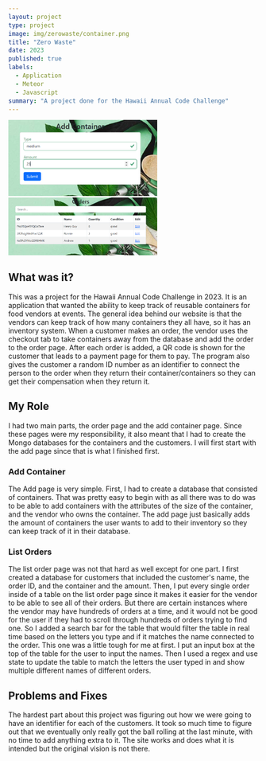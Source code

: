 ```yaml
---
layout: project
type: project
image: img/zerowaste/container.png
title: "Zero Waste"
date: 2023
published: true
labels:
  - Application
  - Meteor
  - Javascript
summary: "A project done for the Hawaii Annual Code Challenge"
---
```



<div class="text-center p-4">
  <img width="300px" src="../img/zerowaste/addcontainer.png" class="img-thumbnail" >
  <img width="300px" src="../img/zerowaste/listorder.png" class="img-thumbnail" >
</div>

## What was it?

This was a project for the Hawaii Annual Code Challenge in 2023. It is an application that wanted the ability to keep track of reusable containers for food vendors at events. The general idea behind our website is that the vendors can keep track of how many containers they all have, so it has an inventory system. When a customer makes an order, the vendor uses the checkout tab to take containers away from the database and add the order to the order page. After each order is added, a QR code is shown for the customer that leads to a payment page for them to pay. The program also gives the customer a random ID number as an identifier to connect the person to the order when they return their container/containers so they can get their compensation when they return it. 

## My Role

I had two main parts, the order page and the add container page. Since these pages were my responsibility, it also meant that I had to create the Mongo databases for the containers and the customers. I will first start with the add page since that is what I finished first.

### Add Container

The Add page is very simple. First, I had to create a database that consisted of containers. That was pretty easy to begin with as all there was to do was to be able to add containers with the attributes of the size of the container, and the vendor who owns the container. The add page just basically adds the amount of containers the user wants to add to their inventory so they can keep track of it in their database. 

### List Orders

The list order page was not that hard as well except for one part. I first created a database for customers that included the customer's name, the order ID, and the container and the amount. Then, I put every single order inside of a table on the list order page since it makes it easier for the vendor to be able to see all of their orders. But there are certain instances where the vendor may have hundreds of orders at a time, and it would not be good for the user if they had to scroll through hundreds of orders trying to find one. So I added a search bar for the table that would filter the table in real time based on the letters you type and if it matches the name connected to the order. This one was a little tough for me at first. I put an input box at the top of the table for the user to input the names. Then I used a regex and use state to update the table to match the letters the user typed in and show multiple different names of different orders. 

## Problems and Fixes

The hardest part about this project was figuring out how we were going to have an identifier for each of the customers. It took so much time to figure out that we eventually only really got the ball rolling at the last minute, with no time to add anything extra to it. The site works and does what it is intended but the original vision is not there.

